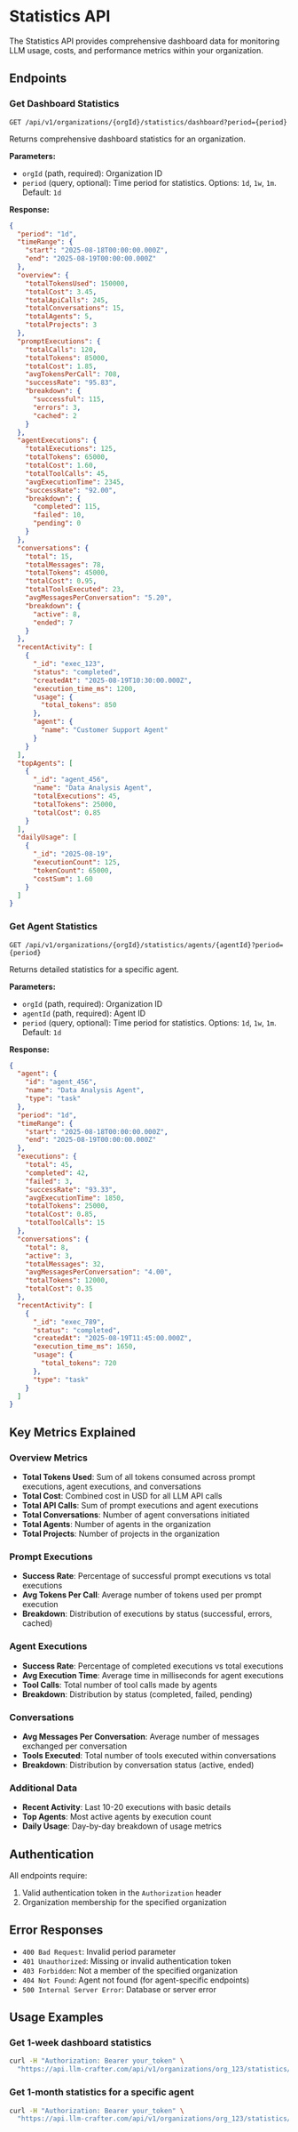 # Statistics API

The Statistics API provides comprehensive dashboard data for monitoring LLM usage, costs, and performance metrics within your organization.

## Endpoints

### Get Dashboard Statistics

```
GET /api/v1/organizations/{orgId}/statistics/dashboard?period={period}
```

Returns comprehensive dashboard statistics for an organization.

**Parameters:**
- `orgId` (path, required): Organization ID
- `period` (query, optional): Time period for statistics. Options: `1d`, `1w`, `1m`. Default: `1d`

**Response:**

```json
{
  "period": "1d",
  "timeRange": {
    "start": "2025-08-18T00:00:00.000Z",
    "end": "2025-08-19T00:00:00.000Z"
  },
  "overview": {
    "totalTokensUsed": 150000,
    "totalCost": 3.45,
    "totalApiCalls": 245,
    "totalConversations": 15,
    "totalAgents": 5,
    "totalProjects": 3
  },
  "promptExecutions": {
    "totalCalls": 120,
    "totalTokens": 85000,
    "totalCost": 1.85,
    "avgTokensPerCall": 708,
    "successRate": "95.83",
    "breakdown": {
      "successful": 115,
      "errors": 3,
      "cached": 2
    }
  },
  "agentExecutions": {
    "totalExecutions": 125,
    "totalTokens": 65000,
    "totalCost": 1.60,
    "totalToolCalls": 45,
    "avgExecutionTime": 2345,
    "successRate": "92.00",
    "breakdown": {
      "completed": 115,
      "failed": 10,
      "pending": 0
    }
  },
  "conversations": {
    "total": 15,
    "totalMessages": 78,
    "totalTokens": 45000,
    "totalCost": 0.95,
    "totalToolsExecuted": 23,
    "avgMessagesPerConversation": "5.20",
    "breakdown": {
      "active": 8,
      "ended": 7
    }
  },
  "recentActivity": [
    {
      "_id": "exec_123",
      "status": "completed",
      "createdAt": "2025-08-19T10:30:00.000Z",
      "execution_time_ms": 1200,
      "usage": {
        "total_tokens": 850
      },
      "agent": {
        "name": "Customer Support Agent"
      }
    }
  ],
  "topAgents": [
    {
      "_id": "agent_456",
      "name": "Data Analysis Agent",
      "totalExecutions": 45,
      "totalTokens": 25000,
      "totalCost": 0.85
    }
  ],
  "dailyUsage": [
    {
      "_id": "2025-08-19",
      "executionCount": 125,
      "tokenCount": 65000,
      "costSum": 1.60
    }
  ]
}
```

### Get Agent Statistics

```
GET /api/v1/organizations/{orgId}/statistics/agents/{agentId}?period={period}
```

Returns detailed statistics for a specific agent.

**Parameters:**
- `orgId` (path, required): Organization ID
- `agentId` (path, required): Agent ID
- `period` (query, optional): Time period for statistics. Options: `1d`, `1w`, `1m`. Default: `1d`

**Response:**

```json
{
  "agent": {
    "id": "agent_456",
    "name": "Data Analysis Agent",
    "type": "task"
  },
  "period": "1d",
  "timeRange": {
    "start": "2025-08-18T00:00:00.000Z",
    "end": "2025-08-19T00:00:00.000Z"
  },
  "executions": {
    "total": 45,
    "completed": 42,
    "failed": 3,
    "successRate": "93.33",
    "avgExecutionTime": 1850,
    "totalTokens": 25000,
    "totalCost": 0.85,
    "totalToolCalls": 15
  },
  "conversations": {
    "total": 8,
    "active": 3,
    "totalMessages": 32,
    "avgMessagesPerConversation": "4.00",
    "totalTokens": 12000,
    "totalCost": 0.35
  },
  "recentActivity": [
    {
      "_id": "exec_789",
      "status": "completed",
      "createdAt": "2025-08-19T11:45:00.000Z",
      "execution_time_ms": 1650,
      "usage": {
        "total_tokens": 720
      },
      "type": "task"
    }
  ]
}
```

## Key Metrics Explained

### Overview Metrics
- **Total Tokens Used**: Sum of all tokens consumed across prompt executions, agent executions, and conversations
- **Total Cost**: Combined cost in USD for all LLM API calls
- **Total API Calls**: Sum of prompt executions and agent executions
- **Total Conversations**: Number of agent conversations initiated
- **Total Agents**: Number of agents in the organization
- **Total Projects**: Number of projects in the organization

### Prompt Executions
- **Success Rate**: Percentage of successful prompt executions vs total executions
- **Avg Tokens Per Call**: Average number of tokens used per prompt execution
- **Breakdown**: Distribution of executions by status (successful, errors, cached)

### Agent Executions
- **Success Rate**: Percentage of completed executions vs total executions
- **Avg Execution Time**: Average time in milliseconds for agent executions
- **Tool Calls**: Total number of tool calls made by agents
- **Breakdown**: Distribution by status (completed, failed, pending)

### Conversations
- **Avg Messages Per Conversation**: Average number of messages exchanged per conversation
- **Tools Executed**: Total number of tools executed within conversations
- **Breakdown**: Distribution by conversation status (active, ended)

### Additional Data
- **Recent Activity**: Last 10-20 executions with basic details
- **Top Agents**: Most active agents by execution count
- **Daily Usage**: Day-by-day breakdown of usage metrics

## Authentication

All endpoints require:
1. Valid authentication token in the `Authorization` header
2. Organization membership for the specified organization

## Error Responses

- `400 Bad Request`: Invalid period parameter
- `401 Unauthorized`: Missing or invalid authentication token
- `403 Forbidden`: Not a member of the specified organization
- `404 Not Found`: Agent not found (for agent-specific endpoints)
- `500 Internal Server Error`: Database or server error

## Usage Examples

### Get 1-week dashboard statistics
```bash
curl -H "Authorization: Bearer your_token" \
  "https://api.llm-crafter.com/api/v1/organizations/org_123/statistics/dashboard?period=1w"
```

### Get 1-month statistics for a specific agent
```bash
curl -H "Authorization: Bearer your_token" \
  "https://api.llm-crafter.com/api/v1/organizations/org_123/statistics/agents/agent_456?period=1m"
```

